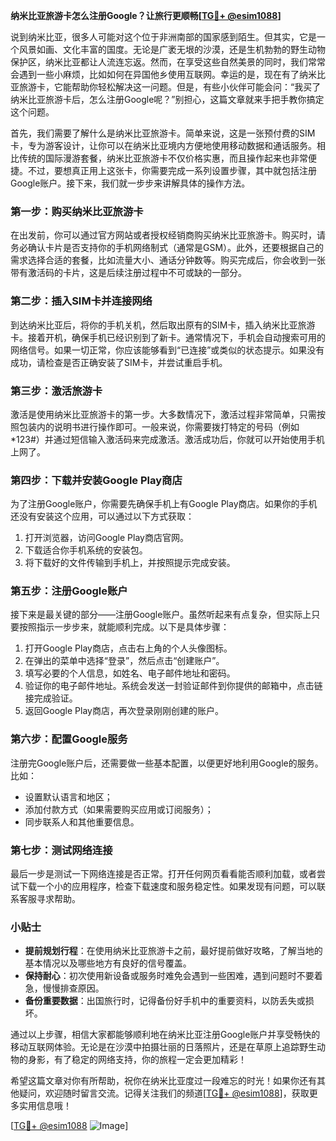 **纳米比亚旅游卡怎么注册Google？让旅行更顺畅[[TG💪+ @esim1088](https://t.me/s/esim1088)]**

说到纳米比亚，很多人可能对这个位于非洲南部的国家感到陌生。但其实，它是一个风景如画、文化丰富的国度。无论是广袤无垠的沙漠，还是生机勃勃的野生动物保护区，纳米比亚都让人流连忘返。然而，在享受这些自然美景的同时，我们常常会遇到一些小麻烦，比如如何在异国他乡使用互联网。幸运的是，现在有了纳米比亚旅游卡，它能帮助你轻松解决这一问题。但是，有些小伙伴可能会问：“我买了纳米比亚旅游卡后，怎么注册Google呢？”别担心，这篇文章就来手把手教你搞定这个问题。

首先，我们需要了解什么是纳米比亚旅游卡。简单来说，这是一张预付费的SIM卡，专为游客设计，让你可以在纳米比亚境内方便地使用移动数据和通话服务。相比传统的国际漫游套餐，纳米比亚旅游卡不仅价格实惠，而且操作起来也非常便捷。不过，要想真正用上这张卡，你需要完成一系列设置步骤，其中就包括注册Google账户。接下来，我们就一步步来讲解具体的操作方法。

### 第一步：购买纳米比亚旅游卡

在出发前，你可以通过官方网站或者授权经销商购买纳米比亚旅游卡。购买时，请务必确认卡片是否支持你的手机网络制式（通常是GSM）。此外，还要根据自己的需求选择合适的套餐，比如流量大小、通话分钟数等。购买完成后，你会收到一张带有激活码的卡片，这是后续注册过程中不可或缺的一部分。

### 第二步：插入SIM卡并连接网络

到达纳米比亚后，将你的手机关机，然后取出原有的SIM卡，插入纳米比亚旅游卡。接着开机，确保手机已经识别到了新卡。通常情况下，手机会自动搜索可用的网络信号。如果一切正常，你应该能够看到“已连接”或类似的状态提示。如果没有成功，请检查是否正确安装了SIM卡，并尝试重启手机。

### 第三步：激活旅游卡

激活是使用纳米比亚旅游卡的第一步。大多数情况下，激活过程非常简单，只需按照包装内的说明书进行操作即可。一般来说，你需要拨打特定的号码（例如*123#）并通过短信输入激活码来完成激活。激活成功后，你就可以开始使用手机上网了。

### 第四步：下载并安装Google Play商店

为了注册Google账户，你需要先确保手机上有Google Play商店。如果你的手机还没有安装这个应用，可以通过以下方式获取：

1. 打开浏览器，访问Google Play商店官网。
2. 下载适合你手机系统的安装包。
3. 将下载好的文件传输到手机上，并按照提示完成安装。

### 第五步：注册Google账户

接下来是最关键的部分——注册Google账户。虽然听起来有点复杂，但实际上只要按照指示一步步来，就能顺利完成。以下是具体步骤：

1. 打开Google Play商店，点击右上角的个人头像图标。
2. 在弹出的菜单中选择“登录”，然后点击“创建账户”。
3. 填写必要的个人信息，如姓名、电子邮件地址和密码。
4. 验证你的电子邮件地址。系统会发送一封验证邮件到你提供的邮箱中，点击链接完成验证。
5. 返回Google Play商店，再次登录刚刚创建的账户。

### 第六步：配置Google服务

注册完Google账户后，还需要做一些基本配置，以便更好地利用Google的服务。比如：

- 设置默认语言和地区；
- 添加付款方式（如果需要购买应用或订阅服务）；
- 同步联系人和其他重要信息。

### 第七步：测试网络连接

最后一步是测试一下网络连接是否正常。打开任何网页看看能否顺利加载，或者尝试下载一个小的应用程序，检查下载速度和服务稳定性。如果发现有问题，可以联系客服寻求帮助。

### 小贴士

- **提前规划行程**：在使用纳米比亚旅游卡之前，最好提前做好攻略，了解当地的基本情况以及哪些地方有良好的信号覆盖。
- **保持耐心**：初次使用新设备或服务时难免会遇到一些困难，遇到问题时不要着急，慢慢排查原因。
- **备份重要数据**：出国旅行时，记得备份好手机中的重要资料，以防丢失或损坏。

通过以上步骤，相信大家都能够顺利地在纳米比亚注册Google账户并享受畅快的移动互联网体验。无论是在沙漠中拍摄壮丽的日落照片，还是在草原上追踪野生动物的身影，有了稳定的网络支持，你的旅程一定会更加精彩！

希望这篇文章对你有所帮助，祝你在纳米比亚度过一段难忘的时光！如果你还有其他疑问，欢迎随时留言交流。记得关注我们的频道[[TG💪+ @esim1088](https://t.me/s/esim1088)]，获取更多实用信息哦！

[[TG💪+ @esim1088](https://t.me/s/esim1088) ![Image](https://i.postimg.cc/4NQfJmqS/Snipaste-2025-05-13-00-14-12.png)]